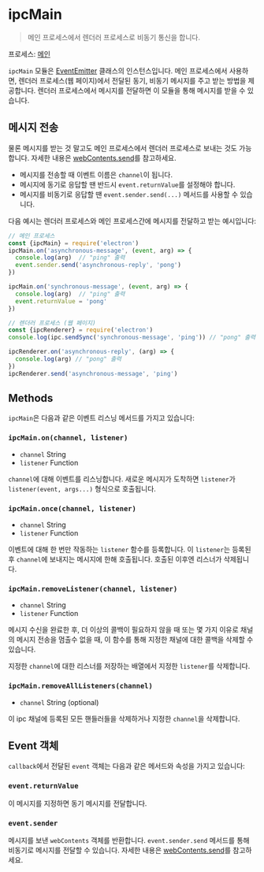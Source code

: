 # ipcMain

> 메인 프로세스에서 렌더러 프로세스로 비동기 통신을 합니다.

프로세스: [메인](../tutorial/quick-start.md#main-process)

`ipcMain` 모듈은 [EventEmitter](https://nodejs.org/api/events.html#events_class_eventemitter)
클래스의 인스턴스입니다. 메인 프로세스에서 사용하면, 렌더러
프로세스(웹 페이지)에서 전달된 동기, 비동기 메시지를 주고 받는 방법을
제공합니다. 렌더러 프로세스에서 메시지를 전달하면 이 모듈을 통해 메시지를 받을
수 있습니다.

## 메시지 전송

물론 메시지를 받는 것 말고도 메인 프로세스에서 렌더러 프로세스로 보내는 것도
가능합니다. 자세한 내용은 [webContents.send][web-contents-send]를 참고하세요.

* 메시지를 전송할 때 이벤트 이름은 `channel`이 됩니다.
* 메시지에 동기로 응답할 땐 반드시 `event.returnValue`를 설정해야 합니다.
* 메시지를 비동기로 응답할 땐 `event.sender.send(...)` 메서드를 사용할 수 있습니다.

다음 예시는 렌더러 프로세스와 메인 프로세스간에 메시지를 전달하고 받는 예시입니다:

```javascript
// 메인 프로세스
const {ipcMain} = require('electron')
ipcMain.on('asynchronous-message', (event, arg) => {
  console.log(arg)  // "ping" 출력
  event.sender.send('asynchronous-reply', 'pong')
})

ipcMain.on('synchronous-message', (event, arg) => {
  console.log(arg)  // "ping" 출력
  event.returnValue = 'pong'
})
```

```javascript
// 렌더러 프로세스 (웹 페이지)
const {ipcRenderer} = require('electron')
console.log(ipc.sendSync('synchronous-message', 'ping')) // "pong" 출력

ipcRenderer.on('asynchronous-reply', (arg) => {
  console.log(arg) // "pong" 출력
})
ipcRenderer.send('asynchronous-message', 'ping')
```

## Methods

`ipcMain`은 다음과 같은 이벤트 리스닝 메서드를 가지고 있습니다:

### `ipcMain.on(channel, listener)`

* `channel` String
* `listener` Function

`channel`에 대해 이벤트를 리스닝합니다. 새로운 메시지가 도착하면 `listener`가
`listener(event, args...)` 형식으로 호출됩니다.

### `ipcMain.once(channel, listener)`

* `channel` String
* `listener` Function

이벤트에 대해 한 번만 작동하는 `listener` 함수를 등록합니다. 이 `listener`는
등록된 후 `channel`에 보내지는 메시지에 한해 호출됩니다. 호출된 이후엔 리스너가
삭제됩니다.

### `ipcMain.removeListener(channel, listener)`

* `channel` String
* `listener` Function

메시지 수신을 완료한 후, 더 이상의 콜백이 필요하지 않을 때 또는 몇 가지 이유로
채널의 메시지 전송을 멈출수 없을 때, 이 함수를 통해 지정한 채널에 대한 콜백을
삭제할 수 있습니다.

지정한 `channel`에 대한 리스너를 저장하는 배열에서 지정한 `listener`를 삭제합니다.

### `ipcMain.removeAllListeners(channel)`

* `channel` String (optional)

이 ipc 채널에 등록된 모든 핸들러들을 삭제하거나 지정한 `channel`을 삭제합니다.

## Event 객체

`callback`에서 전달된 `event` 객체는 다음과 같은 메서드와 속성을 가지고 있습니다:

### `event.returnValue`

이 메시지를 지정하면 동기 메시지를 전달합니다.

### `event.sender`

메시지를 보낸 `webContents` 객체를 반환합니다. `event.sender.send` 메서드를 통해
비동기로 메시지를 전달할 수 있습니다. 자세한 내용은
[webContents.send][web-contents-send]를 참고하세요.

[web-contents-send]: web-contents.md#webcontentssendchannel-arg1-arg2-
